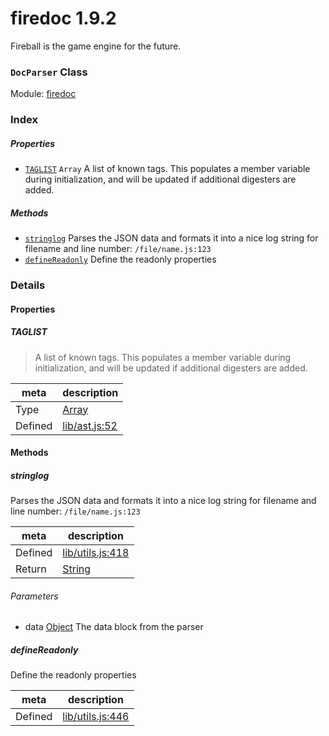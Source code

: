 
# firedoc 1.9.2

Fireball is the game engine for the future.

### `DocParser` Class



Module: [firedoc](../modules/firedoc.md)






### Index

##### Properties

  - [`TAGLIST`](#property-taglist) `Array` A list of known tags.  This populates a member variable
during initialization, and will be updated if additional
digesters are added.



##### Methods

  - [`stringlog`](#method-stringlog) Parses the JSON data and formats it into a nice log string for
filename and line number: `/file/name.js:123`
  - [`defineReadonly`](#method-definereadonly) Define the readonly properties





### Details


#### Properties


##### TAGLIST

> A list of known tags.  This populates a member variable
during initialization, and will be updated if additional
digesters are added.

| meta | description |
|------|-------------|
| Type | <a href="https://developer.mozilla.org/en/JavaScript/Reference/Global_Objects/Array" class="crosslink external" target="_blank">Array</a> |
| Defined | [lib/ast.js:52](../files/lib_ast.js.md#l52) |






<!-- Method Block -->
#### Methods


##### stringlog

Parses the JSON data and formats it into a nice log string for
filename and line number: `/file/name.js:123`

| meta | description |
|------|-------------|
| Defined | [lib/utils.js:418](../files/lib_utils.js.md#l418) |
| Return 		 | <a href="https://developer.mozilla.org/en/JavaScript/Reference/Global_Objects/String" class="crosslink external" target="_blank">String</a> 

###### Parameters
- data <a href="https://developer.mozilla.org/en/JavaScript/Reference/Global_Objects/Object" class="crosslink external" target="_blank">Object</a> The data block from the parser


##### defineReadonly

Define the readonly properties

| meta | description |
|------|-------------|
| Defined | [lib/utils.js:446](../files/lib_utils.js.md#l446) |




